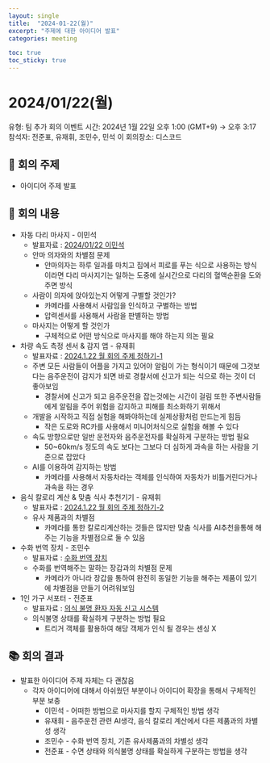 ```yaml
---
layout: single
title:  "2024-01-22(월)"
excerpt: "주제에 대한 아이디어 발표"
categories: meeting

toc: true
toc_sticky: true
---
```


# 2024/01/22(월)

유형: 팀 추가 회의
이벤트 시간: 2024년 1월 22일 오후 1:00 (GMT+9) → 오후 3:17
참석자: 전준표, 유재휘, 조민수, 민석 이
회의장소: 디스코드

## 💬 **회의 주제**

- 아이디어 주제 발표

## 🔳 **회의 내용**

- 자동 다리 마사지 - 이민석
    - 발표자료 : [2024/01/22 이민석](https://www.notion.so/2024-01-22-99cdaa191fe349babfb78961489220f4?pvs=21)
    - 안마 의자와의 차별점 문제
        - 안마의자는 하루 일과를 마치고 집에서 피로를 푸는 식으로 사용하는 방식이라면
        다리 마사지기는 일하는 도중에 실시간으로 다리의 혈액순환을 도와주면 방식
    - 사람이 의자에 앉아있는지 어떻게 구별할 것인가?
        - 카메라를 사용해서 사람임을 인식하고 구별하는 방법
        - 압력센서를 사용해서 사람을 판별하는 방법
    - 마사지는 어떻게 할 것인가
        - 구체적으로 어떤 방식으로 마사지를 해야 하는지 의논 필요
- 차량 속도 측정 센서 & 감지 앱 - 유재휘
    - 발표자료 : [2024.1.22 월 회의 주제 정하기-1](https://www.notion.so/2024-1-22-1-ccd05d650f1d47cd9ce8df6c3997dc90?pvs=21)
    - 주변 모든 사람들이 어플을 가지고 있어야 알림이 가는 형식이기 때문에 그것보다는
    음주운전이 감지가 되면 바로 경찰서에 신고가 되는 식으로 하는 것이 더 좋아보임
        - 경찰서에 신고가 되고 음주운전을 잡는것에는 시간이 걸림 또한
        주변사람들에게 알림을 주어 위험을 감지하고 피해를 최소화하기 위해서
    - 개발을 시작하고 직접 실험을 해봐야하는데 실제상황처럼 만드는게 힘듬
        - 작은 도로와 RC카를 사용해서 미니어처식으로 실험을 해볼 수 있다
    - 속도 방향으로만 일반 운전자와 음주운전자를 확실하게 구분하는 방법 필요
        - 50~60km/s 정도의 속도 보다는 그보다 더 심하게 과속을 하는 사람을 기준으로 잡았다
    - AI를 이용하여 감지하는 방법
        - 카메라를 사용해서 자동차라는 객체를 인식하여 자동차가 비틀거린다거나 과속을 하는 경우
- 음식 칼로리 계산 & 맞춤 식사 추천기기 - 유재휘
    - 발표자료 : [2024.1.22 월 회의 주제 정하기-2](https://www.notion.so/2024-1-22-2-8483172155b34ede855d14fcf5835be7?pvs=21)
    - 유사 제품과의 차별점
        - 카메라를 통한 칼로리계산하는 것들은 많지만
        맞춤 식사를 AI추천을통해 해주는 기능을 차별점으로 둘 수 있음
- 수화 번역 장치 - 조민수
    - 발표자료 : [수화 번역 장치](https://www.notion.so/cd9fe5b8f8c74b93bd6d30bbc6f62bc6?pvs=21)
    - 수화를 번역해주는 말하는 장갑과의 차별점 문제
        - 카메라가 아니라 장갑을 통하여 완전히 동일한 기능을 해주는 제품이 있기에 차별점을 만들기 어려워보임
- 1인 가구 서포터 - 전준표
    - 발표자료 : [의식 불명 환자 자동 신고 시스템](https://www.notion.so/25e393161bc54e938192d7cb616a0cf2?pvs=21)
    - 의식불명 상태를 확실하게 구분하는 방법 필요
        - 트리거 객체를 활용하여 해당 객체가 인식 될 경우는 센싱 X

## 📚 **회의 결과**

- 발표한 아이디어 주제 자체는 다 괜찮음
    - 각자 아이디어에 대해서 아쉬웠던 부분이나
    아이디어 확장을 통해서 구체적인 부분 보충
        - 이민석 - 어떠한 방법으로 마사지를 할지 구체적인 방법 생각
        - 유재휘 - 음주운전 관련 AI생각, 음식 칼로리 계산에서 다른 제품과의 차별성 생각
        - 조민수 - 수화 번역 장치, 기존 유사제품과의 차별성 생각
        - 전준표 - 수면 상태와 의식불명 상태를 확실하게 구분하는 방법을 생각
